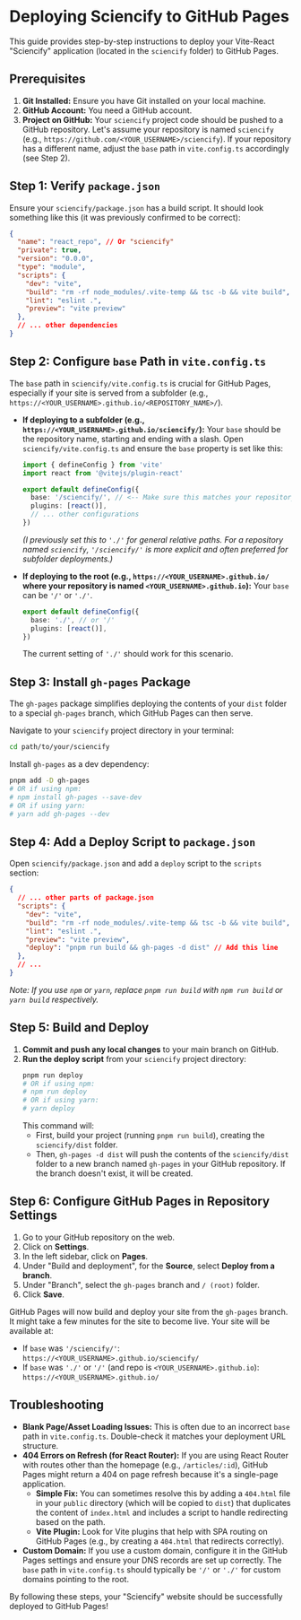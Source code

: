# Deploying Sciencify to GitHub Pages

This guide provides step-by-step instructions to deploy your Vite-React "Sciencify" application (located in the `sciencify` folder) to GitHub Pages.

## Prerequisites

1.  **Git Installed:** Ensure you have Git installed on your local machine.
2.  **GitHub Account:** You need a GitHub account.
3.  **Project on GitHub:** Your `sciencify` project code should be pushed to a GitHub repository. Let's assume your repository is named `sciencify` (e.g., `https://github.com/<YOUR_USERNAME>/sciencify`). If your repository has a different name, adjust the `base` path in `vite.config.ts` accordingly (see Step 2).

## Step 1: Verify `package.json`

Ensure your `sciencify/package.json` has a build script. It should look something like this (it was previously confirmed to be correct):

```json
{
  "name": "react_repo", // Or "sciencify"
  "private": true,
  "version": "0.0.0",
  "type": "module",
  "scripts": {
    "dev": "vite",
    "build": "rm -rf node_modules/.vite-temp && tsc -b && vite build", // Or simply "tsc && vite build"
    "lint": "eslint .",
    "preview": "vite preview"
  },
  // ... other dependencies
}
```

## Step 2: Configure `base` Path in `vite.config.ts`

The `base` path in `sciencify/vite.config.ts` is crucial for GitHub Pages, especially if your site is served from a subfolder (e.g., `https://<YOUR_USERNAME>.github.io/<REPOSITORY_NAME>/`).

*   **If deploying to a subfolder (e.g., `https://<YOUR_USERNAME>.github.io/sciencify/`):**
    Your `base` should be the repository name, starting and ending with a slash.
    Open `sciencify/vite.config.ts` and ensure the `base` property is set like this:
    ```typescript
    import { defineConfig } from 'vite'
    import react from '@vitejs/plugin-react'

    export default defineConfig({
      base: '/sciencify/', // <-- Make sure this matches your repository name
      plugins: [react()],
      // ... other configurations
    })
    ```
    *(I previously set this to `'./'` for general relative paths. For a repository named `sciencify`, `'/sciencify/'` is more explicit and often preferred for subfolder deployments.)*

*   **If deploying to the root (e.g., `https://<YOUR_USERNAME>.github.io/` where your repository is named `<YOUR_USERNAME>.github.io`):**
    Your `base` can be `'/'` or `'./'`.
    ```typescript
    export default defineConfig({
      base: './', // or '/'
      plugins: [react()],
    })
    ```
    The current setting of `'./'` should work for this scenario.

## Step 3: Install `gh-pages` Package

The `gh-pages` package simplifies deploying the contents of your `dist` folder to a special `gh-pages` branch, which GitHub Pages can then serve.

Navigate to your `sciencify` project directory in your terminal:
```bash
cd path/to/your/sciencify
```

Install `gh-pages` as a dev dependency:
```bash
pnpm add -D gh-pages
# OR if using npm:
# npm install gh-pages --save-dev
# OR if using yarn:
# yarn add gh-pages --dev
```

## Step 4: Add a Deploy Script to `package.json`

Open `sciencify/package.json` and add a `deploy` script to the `scripts` section:

```json
{
  // ... other parts of package.json
  "scripts": {
    "dev": "vite",
    "build": "rm -rf node_modules/.vite-temp && tsc -b && vite build",
    "lint": "eslint .",
    "preview": "vite preview",
    "deploy": "pnpm run build && gh-pages -d dist" // Add this line
  },
  // ...
}
```
*Note: If you use `npm` or `yarn`, replace `pnpm run build` with `npm run build` or `yarn build` respectively.*

## Step 5: Build and Deploy

1.  **Commit and push any local changes** to your main branch on GitHub.
2.  **Run the deploy script** from your `sciencify` project directory:
    ```bash
    pnpm run deploy
    # OR if using npm:
    # npm run deploy
    # OR if using yarn:
    # yarn deploy
    ```
    This command will:
    *   First, build your project (running `pnpm run build`), creating the `sciencify/dist` folder.
    *   Then, `gh-pages -d dist` will push the contents of the `sciencify/dist` folder to a new branch named `gh-pages` in your GitHub repository. If the branch doesn't exist, it will be created.

## Step 6: Configure GitHub Pages in Repository Settings

1.  Go to your GitHub repository on the web.
2.  Click on **Settings**.
3.  In the left sidebar, click on **Pages**.
4.  Under "Build and deployment", for the **Source**, select **Deploy from a branch**.
5.  Under "Branch", select the `gh-pages` branch and `/ (root)` folder.
6.  Click **Save**.

GitHub Pages will now build and deploy your site from the `gh-pages` branch. It might take a few minutes for the site to become live. Your site will be available at:

*   If `base` was `'/sciencify/'`: `https://<YOUR_USERNAME>.github.io/sciencify/`
*   If `base` was `'./'` or `'/'` (and repo is `<YOUR_USERNAME>.github.io`): `https://<YOUR_USERNAME>.github.io/`

## Troubleshooting

*   **Blank Page/Asset Loading Issues:** This is often due to an incorrect `base` path in `vite.config.ts`. Double-check it matches your deployment URL structure.
*   **404 Errors on Refresh (for React Router):** If you are using React Router with routes other than the homepage (e.g., `/articles/:id`), GitHub Pages might return a 404 on page refresh because it's a single-page application.
    *   **Simple Fix:** You can sometimes resolve this by adding a `404.html` file in your `public` directory (which will be copied to `dist`) that duplicates the content of `index.html` and includes a script to handle redirecting based on the path.
    *   **Vite Plugin:** Look for Vite plugins that help with SPA routing on GitHub Pages (e.g., by creating a `404.html` that redirects correctly).
*   **Custom Domain:** If you use a custom domain, configure it in the GitHub Pages settings and ensure your DNS records are set up correctly. The `base` path in `vite.config.ts` should typically be `'/'` or `'./'` for custom domains pointing to the root.

By following these steps, your "Sciencify" website should be successfully deployed to GitHub Pages!
